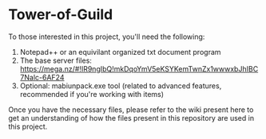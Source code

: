 # Tower-of-Guild
To those interested in this project, you'll need the following:
1. Notepad++ or an equivilant organized txt document program
2. The base server files: https://mega.nz/#!IR9ngIbQ!mkDqoYmV5eKSYKemTwnZx1wwwxbJhIBC7Nalc-6AF24
3. Optional: mabiunpack.exe tool (related to advanced features, recommended if you're working with items)

Once you have the necessary files, please refer to the wiki present here to get an understanding of how the files present in this repository are used in this project.
